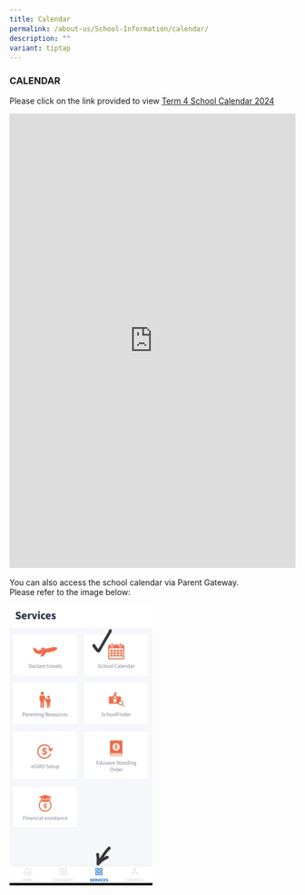 ```yaml
---
title: Calendar
permalink: /about-us/School-Information/calendar/
description: ""
variant: tiptap
---
```

<h3>CALENDAR</h3>
<p>Please click on the link provided to view <a href="https://docs.google.com/spreadsheets/d/1hkH8u1OJXPji9Nm1btozlPQ6blT1C7pnENA1z_MnkxA/edit?usp=sharing" rel="noopener noreferrer nofollow" target="_blank">Term 4 School Calendar 2024</a>
</p>
<p></p>
<div class="iframe-wrapper">
<iframe height="800" width="100%" allowfullscreen="true" frameborder="0" src="https://docs.google.com/spreadsheets/d/e/2PACX-1vSE6l4YkQ8uHIYDpqkHfYkR3o0hElUIzGuNvSqs5KZq25x3qaGUNnRwi2RGQLUtBuS9cOR3poBhvHE9/pubhtml?gid=1241422741&amp;single=true&amp;widget=true&amp;headers=false"></iframe>
</div>
<p>You can also access the school calendar via Parent Gateway.
<br>Please refer to the image below:</p>
<div class="isomer-image-wrapper">
<img style="width: 50%;" height="auto" width="100%" alt="" src="/images/WhatsApp_Image_2024_01_01_at_15_59_23.jpeg">
</div>
<p></p>